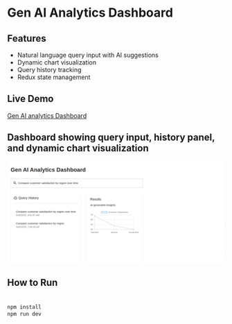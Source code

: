# Gen AI Analytics Dashboard

## Features
- Natural language query input with AI suggestions  
- Dynamic chart visualization  
- Query history tracking  
- Redux state management  

## Live Demo
[Gen AI analytics Dashboard](https://gen-ai-dashboard-beta.vercel.app/)



## Dashboard showing query input, history panel, and dynamic chart visualization

![dashboard](./public/shots.png)


## How to Run

```bash

npm install
npm run dev

```
